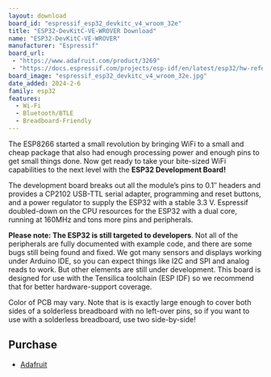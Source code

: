 ```yaml
---
layout: download
board_id: "espressif_esp32_devkitc_v4_wroom_32e"
title: "ESP32-DevKitC-VE-WROVER Download"
name: "ESP32-DevKitC-VE-WROVER"
manufacturer: "Espressif"
board_url:
 - "https://www.adafruit.com/product/3269"
 - "https://docs.espressif.com/projects/esp-idf/en/latest/esp32/hw-reference/esp32/get-started-devkitc.html"
board_image: "espressif_esp32_devkitc_v4_wroom_32e.jpg"
date_added: 2024-2-6
family: esp32
features:
  - Wi-Fi
  - Bluetooth/BTLE
  - Breadboard-Friendly
---
```


The ESP8266 started a small revolution by bringing WiFi to a small and cheap package that also had enough processing power and enough pins to get small things done. Now get ready to take your bite-sized WiFi capabilities to the next level with the **ESP32 Development Board!**

The development board breaks out all the module’s pins to 0.1″ headers and provides a CP2102 USB-TTL serial adapter, programming and reset buttons, and a power regulator to supply the ESP32 with a stable 3.3 V. Espressif doubled-down on the CPU resources for the ESP32 with a dual core, running at 160MHz and tons more pins and peripherals.

**Please note: The ESP32 is still targeted to developers**. Not all of the peripherals are fully documented with example code, and there are some bugs still being found and fixed. We got many sensors and displays working under Arduino IDE, so you can expect things like I2C and SPI and analog reads to work. But other elements are still under development. This board is designed for use with the Tensilica toolchain (ESP IDF) so we recommend that for better hardware-support coverage.

Color of PCB may vary. Note that is is exactly large enough to cover both sides of a solderless breadboard with no left-over pins, so if you want to use with a solderless breadboard, use two side-by-side!

## Purchase

* [Adafruit](https://www.adafruit.com/product/3269)
